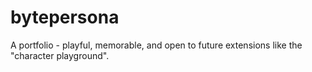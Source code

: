 # bytepersona
A portfolio - playful, memorable, and open to future extensions like the "character playground".

